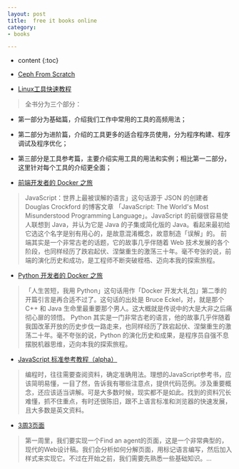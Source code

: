 ```yaml
---
layout: post
title:  free it books online
category: 
- books  

---
```


* content
{:toc}


- [Ceph From Scratch](https://www.gitbook.com/book/tobegit3hub1/ceph_from_scratch/details)

- [Linux工具快速教程](http://linuxtools-rst.readthedocs.org/zh_CN/latest/index.html)

> 全书分为三个部分：  
- 第一部分为基础篇，介绍我们工作中常用的工具的高频用法；  
- 第二部分为进阶篇，介绍的工具更多的适合程序员使用，分为程序构建、程序调试及程序优化；  
- 第三部分是工具参考篇，主要介绍实用工具的用法和实例；相比第一二部分，这里针对每个工具的介绍更全面；  


- [前端开发者的 Docker 之旅](http://docs-static.daocloud.io/docker-frontend/docker-frontend-open#rd?sukey=fc78a68049a14bb25637b760fdeddf7472e45434cd59374edab5ce662f2eed9bc7ef0782babaff800c37382d913e5cc7)

> JavaScript：世界上最被误解的语言」这句话源于 JSON 的创建者 Douglas Crockford 的博客文章 「JavaScript: The World's Most Misunderstood Programming Language」。JavaScript 的前缀很容易使人联想到 Java，并认为它是 Java 的子集或简化版的 Java。看起来最初给它选这个名字是别有用心的，是故意混淆概念，故意制造「误解」的。
前端其实是一个非常古老的话题，它的故事几乎伴随着 Web 技术发展的各个阶段，也同样经历了跌宕起伏、涅槃重生的激荡三十年。毫不夸张的说，前端的演化历史和成功，是工程师不断突破桎梏、迈向本我的探索旅程。

- [Python 开发者的 Docker 之旅](http://docs-static.daocloud.io/python-docker)

> 「人生苦短，我用 Python」这句话用作「Docker 开发大礼包」第二季的开篇引言是再合适不过了。这句话的出处是 Bruce Eckel，对，就是那个 C++ 和 Java 生命里最重要那个男人。这大概就是传说中的大是大非之后痛彻心扉的领悟。
Python 其实是一门非常古老的语言，他的故事几乎伴随着我国改革开放的历史步伐一路走来，也同样经历了跌宕起伏、涅槃重生的激荡二十年。毫不夸张的说，Python 的演化历史和成果，是程序员自强不息摆脱机器思维，迈向本我的探索旅程。

- [JavaScript 标准参考教程（alpha）](http://javascript.ruanyifeng.com/)

> 编程时，往往需要查阅资料，确定准确用法。理想的JavaScript参考书，应该简明易懂，一目了然，告诉我有哪些注意点，提供代码范例。涉及重要概念，还应该适当讲解。可是大多数时候，现实都不是如此。找到的资料冗长难懂，抓不住重点，有时还很陈旧，跟不上语言标准和浏览器的快速发展，且大多数是英文资料。

- [3周3页面](https://juntao.gitbooks.io/3-web-designs-in-3-weeks/content/)

> 第一周里，我们要实现一个Find an agent的页面，这是一个非常典型的，现代的Web设计稿。我们会分析如何分解页面，用标记语言编写，然后加入样式来实现它。不过在开始之前，我们需要先熟悉一些基础知识。...

